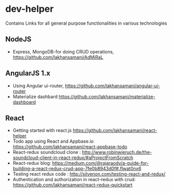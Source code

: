 # dev-helper
Contains Links for all general purpose functionalities in various technologies

## NodeJS

* Express, MongoDB-for doing CRUD operations, https://github.com/lakhansamani/AdMiRaL


## AngularJS 1.x

* Using Angular ui-router, https://github.com/lakhansamani/angular-ui-router
* Materialize dashbard https://github.com/lakhansamani/materialize-dashboard
## React

* Getting started with react.js https://github.com/lakhansamani/react-helper
* Todo app using React and Appbase.io https://github.com/lakhansamani/react-appbase-todo
* React-redux soundcloud clone : http://www.robinwieruch.de/the-soundcloud-client-in-react-redux/#aProjectFromScratch
* React-redux blog: https://medium.com/@rajaraodv/a-guide-for-building-a-react-redux-crud-app-7fe0b8943d0f#.flwat0nx6
* Testing react redux code : http://silvenon.com/testing-react-and-redux/
* Authentication and authorization in react-redux with crud: https://github.com/lakhansamani/react-redux-quickstart
